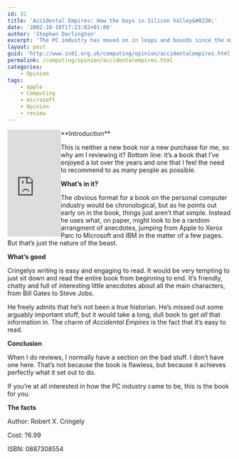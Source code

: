 ```yaml
---
id: 31
title: 'Accidental Empires: How the boys in Silicon Valley&#8230;'
date: '2002-10-19T17:23:02+01:00'
author: 'Stephen Darlington'
excerpt: 'The PC industry has moved on in leaps and bounds since the mid-seventies. Bob Cringely documents that process, and Stephen Darlington reviews the outcome. '
layout: post
guid: 'http://www.zx81.org.uk/computing/opinion/accidentalempires.html'
permalink: /computing/opinion/accidentalempires.html
categories:
    - Opinion
tags:
    - apple
    - Computing
    - microsoft
    - Opinion
    - review
---
```


<iframe align="left" frameborder="0" marginheight="0" marginwidth="0" scrolling="no" src="http://rcm.amazon.com/e/cm?t=zx81orguk00&o=1&p=8&l=as1&asins=0887308554&fc1=000000&IS2=1&lt1=_blank&lc1=0000ff&bc1=000000&bg1=ffffff&f=ifr" style="width:120px;height:240px;"></iframe>**Introduction**

This is neither a new book nor a new purchase for me, so why am I reviewing it? Bottom line: it’s a book that I’ve enjoyed a lot over the years and one that I feel the need to recommend to as many people as possible.

**What’s in it?**

The obvious format for a book on the personal computer industry would be chronological, but as he points out early on in the book, things just aren’t that simple. Instead he uses what, on paper, might look to be a random arrangment of anecdotes, jumping from Apple to Xerox Parc to Microsoft and IBM in the matter of a few pages. But that’s just the nature of the beast.

**What’s good**

Cringelys writing is easy and engaging to read. It would be very tempting to just sit down and read the entire book from beginning to end. It’s friendly, chatty and full of interesting little anecdotes about all the main characters, from Bill Gates to Steve Jobs.

He freely admits that he’s not been a true historian. He’s missed out some arguably important stuff, but it would take a long, dull book to get *all* that information in. The charm of *Accidental Empires* is the fact that it’s easy to read.

**Conclusion**

When I do reviews, I normally have a section on the bad stuff. I don’t have one here. That’s not because the book is flawless, but because it achieves perfectly what it set out to do.

If you’re at all interested in how the PC industry came to be, this is the book for you.

**The facts**

Author: Robert X. Cringely

Cost: ?6.99

ISBN: 0887308554
